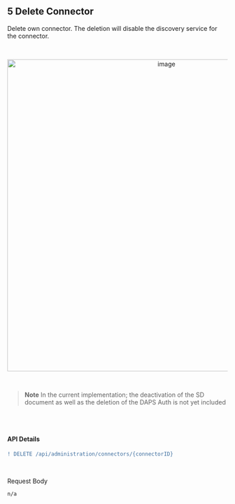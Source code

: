 ## 5 Delete Connector

Delete own connector. The deletion will disable the discovery service for the connector.

<br>

<p align="center">
<img width="712" alt="image" src="https://user-images.githubusercontent.com/94133633/219899187-f6e08c5a-5c6a-4e0b-bc5d-ab171c76ec48.png">
</p>

<br>

> **Note**
> In the current implementation; the deactivation of the SD document as well as the deletion of the DAPS Auth is not yet included

<br>
<br>

#### API Details


```diff
! DELETE /api/administration/connectors/{connectorID}
```

<br>

Request Body

    n/a

<br>
<br>

